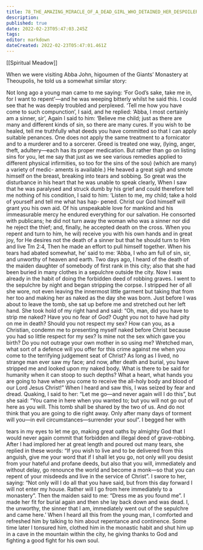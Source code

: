 ```yaml
---
title: 78_THE_AMAZING_MIRACLE_OF_A_DEAD_GIRL_WHO_DETAINED_HER_DESPOILER_AND_WOULD_NOT_LET_HIM_GO_UNTIL_HE_PROMISED_TO_BECOME_A_MONK
description: 
published: true
date: 2022-02-23T05:47:03.245Z
tags: 
editor: markdown
dateCreated: 2022-02-23T05:47:01.461Z
---
```


[[Spiritual Meadow]]
 
When we were visiting Abba John, higoumen of the Giants’ Monastery at Theoupolis, he told us a somewhat similar story:  
 
Not long ago a young man came to me saying: ‘For God’s sake, take me in, for I want to repent'—and he was weeping bitterly whilst he said this. I could see that he was deeply troubled and perplexed. ‘Tell me how you have come to such compunction’, I said, and he replied: ‘Abba, I most certainly am a sinner, sir’, Again I said to him: ‘Believe me child; just as there are many and different kinds of sin, so there are many cures. If you wish to be healed, tell me truthfully what deeds you have committed so that I can apply suitable penances. One does not apply the same treatment to a fornicator and to a murderer and to a sorcerer. Greed is treated one way, (lying, anger, theft, adultery—each has its proper medication. But rather than go on listing sins for you, let me say that just as we see various remedies applied to different physical infirmities, so too for the sins of the sou) (which are many) a variety of medic- aments is available.) He heaved a great sigh and smote himself on the breast, breaking into tears and sobbing. So great was the disturbance in his heart that he was unable to speak clearly, When I saw that he was paralysed and struck dumb by his grief and could therefore tell me nothing of his condition, I said to him: ‘Listen to me, my child; take a hold of yourself and tell me what has hap- pened. Christ our God himself will grant you his own aid. Of his unspeakable love for mankind and his immeasurable mercy he endured everything for our salvation. He consorted with publicans; he did not turn away the woman who was a sinner nor did he reject the thief; and, finally, he accepted death on the cross. When you repent and turn to him, he wil) receive you with his own hands and in great joy, for He desires not the death of a sinner but that he should turn to Him and live Tm 2:4, Then he made an effort to pull himself together. When his tears had abated somewhat, he’ said to me: ‘Abba, I who am full of sin, sir, and unworthy of heaven and earth. Two days ago, I heard of the death of the maiden daughter of somebody of first rank in this city; also that she had been buried in many clothes in a sepulchre outside the city. Now I was already in the habit of doing the forbidden deed of robbing graves. I went to the sepulchre by night and began stripping the corpse. I stripped her of all she wore, not even leaving the innermost little garment but taking that from her too and making her as naked as the day she was born. Just before I was about to leave the tomb, she sat up before me and stretched out her left hand. She took hold of my right hand and said: “Oh, man, did you have to strip me naked? Have you no fear of God? Ought you not to have had pity on me in death? Should you not respect my sex? How can you, as a Christian, condemn me to presenting myself naked before Christ because you had so little respect for my sex? Is mine not the sex which gave you birth? Do you not outrage your own mother in so using me? Wretched man, what sort of a defence will you offer for this crime against me when you come to the terrifying judgement seat of Christ? As long as I lived, no strange man ever saw my face; and now, after death and burial, you have stripped me and looked upon my naked body. What is there to be said for humanity when it can stoop to such depths? What a heart, what hands you are going to have when you come to receive the all-holy body and blood of our Lord Jesus Christ!” When I heard and saw this, I was seized by fear and dread. Quaking, I said to her: “Let me go—and never again will I do this”, but she said: “You came in here when you wanted to; but you will not go out of here as you will. This tomb shall be shared by the two of us. And do not think that you are going to die right away. Only after many days of torment will you—in evil circumstances—surrender your soul”. I begged her with  
 
tears in my eyes to let me go, making great oaths by almighty God that I would never again commit that forbidden and illegal deed of grave-robbing. After I had implored her at great length and poured out many tears, she replied in these words: “If you wish to live and to be delivered from this anguish, give me your word that if I shall let you go, not only will you desist from your hateful and profane deeds, but also that you will, immediately and without delay, go renounce the world and become a monk—so that you can repent of your misdeeds and live in the service of Christ”. I swore to her, saying: “Not only will I do all that you have said, but from this day forward I will not enter my house. Rather will I go from here immediately to a monastery”. Then the maiden said to me: “Dress me as you found me”. I made her fit for burial again and then she lay back down and was dead. I, the unworthy, the sinner that I am, immediately went out of the sepulchre and came here.’ When I heard all this from the young man, I comforted and refreshed him by talking to him about repentance and continence. Some time later I tonsured him, clothed him in the monastic habit and shut him up in a cave in the mountain within the city, he giving thanks to God and fighting a good fight for his own soul.
